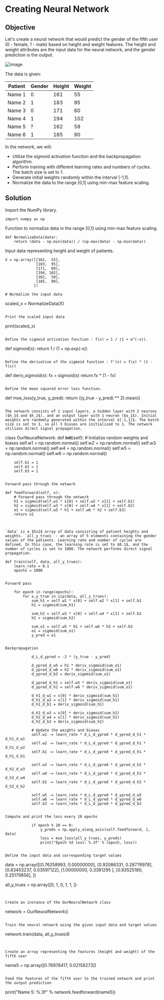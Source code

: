 # Creating Neural Network


## Objective

Let's create a neural network that would predict the gender of the fifth user (0 - female, 1 - male) based on height and weight features. The height and weight attributes are the input data for the neural network, and the gender prediction is the output. 

![image]()

The data is given:

| Patient | Gender | Height | Weight |
| ------- | ------ | ------ | ------ |
| Name 1  | 0      | 161    | 55     |
| Name 2  | 1      | 183    | 95     |
| Name 3  | 0      | 171    | 60     |
| Name 4  | 1      | 194    | 102    |
| Name 5  | ?      | 162    | 58     |
| Name 6  | 1      | 185    | 90     |


In the network, we will:

- Utilize the sigmoid activation function and the backpropagation algorithm. 
- Perform training with different learning rates and numbers of cycles. The batch size is set to 1. 
- Generate initial weights randomly within the interval [-1,1]. 
- Normalize the data to the range [0,1] using min-max feature scaling.

## Solution

Import the NumPy library.
```
import numpy as np
```

Function to normalize data in the range [0,1] using min-max feature scaling.
```
def NormalizeData(data):
    return (data - np.min(data)) / (np.max(data) - np.min(data))
```

Input data representing height and weight of patients.
```
X = np.array([[161,  55],
              [183,  95],
              [171,  60],
              [194, 102],
              [162,  58],
              [185,  90],
             ])

# Normalize the input data
```
scaled_x = NormalizeData(X)
```

Print the scaled input data
```
print(scaled_x)
```

Define the sigmoid activation function : f(x) = 1 / (1 + e^(-x)).
```
def sigmoid(x):
    return 1 / (1 + np.exp(-x))
```

Define the derivative of the sigmoid function : f'(x) = f(x) * (1 - f(x))
```
def deriv_sigmoid(x):
    fx = sigmoid(x)
    return fx * (1 - fx)
```

Define the mean squared error loss function.
```
def mse_loss(y_true, y_pred):
    return ((y_true - y_pred) ** 2).mean()
```

The network consists of 2 input layers, a hidden layer with 2 neurons ($h_1$ and $h_2$), and an output layer with 1 neuron ($o_1$). Initial weights are randomly generated within the interval $[-1,1]$. The batch size is set to 1, so all 3 biases are initialized to 1. The network utilizes direct signal propagation.
```
class OurNeuralNetwork:
    def __init__(self):
        # Initialize random weights and biases
        self.w1 = np.random.normal()
        self.w2 = np.random.normal()
        self.w3 = np.random.normal()
        self.w4 = np.random.normal()
        self.w5 = np.random.normal()
        self.w6 = np.random.normal()
        
        self.b1 = 1
        self.b2 = 1
        self.b3 = 1
```

Forward pass through the network
```
    def feedforward(self, x):
        # Forward pass through the network
        h1 = sigmoid(self.w1 * x[0] + self.w2 * x[1] + self.b1)
        h2 = sigmoid(self.w3 * x[0] + self.w4 * x[1] + self.b2)
        o1 = sigmoid(self.w5 * h1 + self.w6 * h2 + self.b3)
        return o1
```


`data` is a $5x2$ array of data consisting of patient heights and weights. `all_y_trues` - an array of 5 elements containing the gender values of the patients. Learning rate and number of cycles are defined. In this case, the learning rate is set to $0.1$, and the number of cycles is set to 1000. The network performs direct signal propagation.
```
    def train(self, data, all_y_trues):
        learn_rate = 0.1
        epochs = 1000
```

Forward pass
```
        for epoch in range(epochs):
            for x,y_true in zip(data, all_y_trues):
                sum_h1 = self.w1 * x[0] + self.w2 * x[1] + self.b1
                h1 = sigmoid(sum_h1)
                
                sum_h2 = self.w3 * x[0] + self.w4 * x[1] + self.b2
                h2 = sigmoid(sum_h2)
                
                sum_o1 = self.w5 * h1 + self.w6 * h2 + self.b3
                o1 = sigmoid(sum_o1)
                y_pred = o1
```

Backpropagation
```
                d_L_d_ypred = -2 * (y_true - y_pred)
                
                d_ypred_d_w5 = h1 * deriv_sigmoid(sum_o1)
                d_ypred_d_w6 = h2 * deriv_sigmoid(sum_o1)
                d_ypred_d_b3 = deriv_sigmoid(sum_o1)
                
                d_ypred_d_h1 = self.w5 * deriv_sigmoid(sum_o1)
                d_ypred_d_h2 = self.w6 * deriv_sigmoid(sum_o1)   
                
                d_h1_d_w1 = x[0] * deriv_sigmoid(sum_h1)
                d_h1_d_w2 = x[1] * deriv_sigmoid(sum_h1)
                d_h1_d_b1 = deriv_sigmoid(sum_h1)
                
                d_h2_d_w3 = x[0] * deriv_sigmoid(sum_h2)
                d_h2_d_w4 = x[1] * deriv_sigmoid(sum_h2)
                d_h2_d_b2 = deriv_sigmoid(sum_h2)
                
                # Update the weights and biases
                self.w1 -= learn_rate * d_L_d_ypred * d_ypred_d_h1 * d_h1_d_w1
                self.w2 -= learn_rate * d_L_d_ypred * d_ypred_d_h1 * d_h1_d_w2
                self.b1 -= learn_rate * d_L_d_ypred * d_ypred_d_h1 * d_h1_d_b1
                
                self.w3 -= learn_rate * d_L_d_ypred * d_ypred_d_h2 * d_h2_d_w3
                self.w4 -= learn_rate * d_L_d_ypred * d_ypred_d_h2 * d_h2_d_w4
                self.b2 -= learn_rate * d_L_d_ypred * d_ypred_d_h2 * d_h2_d_b2
                
                self.w5 -= learn_rate * d_L_d_ypred * d_ypred_d_w5
                self.w6 -= learn_rate * d_L_d_ypred * d_ypred_d_w6
                self.b3 -= learn_rate * d_L_d_ypred * d_ypred_d_b3
```

Compute and print the loss every 10 epochs
```
                if epoch % 10 == 0:
                    y_preds = np.apply_along_axis(self.feedforward, 1, data)
                    loss = mse_loss(all_y_trues, y_preds)
                    print("Epoch %d loss: %.3f" % (epoch, loss))
                    
```

Define the input data and corresponding target values
```
data = np.array([[0.76258993, 0.00000000],
                 [0.92086331, 0.28776978],
                 [0.83453237, 0.03597122],
                 [1.00000000, 0.3381295 ],
                 [0.93525180, 0.25179856],
                ])

all_y_trues = np.array([0,
                        1,
                        0,
                        1,
                        1,
                       ])
```


Create an instance of the OurNeuralNetwork class
```
network = OurNeuralNetwork()
```

Train the neural network using the given input data and target values
```
network.train(data, all_y_trues)8
```


Create an array representing the features (height and weight) of the fifth user
```
name5 = np.array([0.76978417, 0.02158273])
```

Feed the features of the fifth user to the trained network and print the output prediction
```
print("Name 5: %.3f" % network.feedforward(name5))
```



